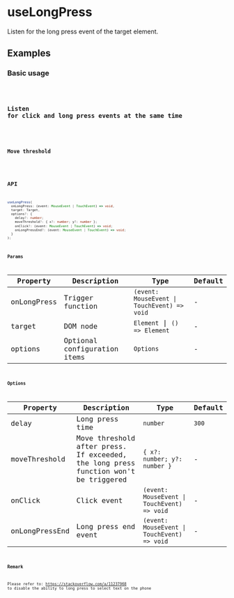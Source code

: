 # useLongPress

Listen for the long press event of the target element.

## Examples

### Basic usage

<code src="./demo/demo1.tsx" />

### Listen for click and long press events at the same time

<code src="./demo/demo2.tsx" />

### Move threshold

<code src="./demo/demo3.tsx" />

## API

```typescript
useLongPress(
  onLongPress: (event: MouseEvent | TouchEvent) => void,
  target: Target,
  options?: {
    delay?: number;
    moveThreshold?: { x?: number; y?: number };
    onClick?: (event: MouseEvent | TouchEvent) => void;
    onLongPressEnd?: (event: MouseEvent | TouchEvent) => void;
  }
);
```

### Params

| Property    | Description                  | Type                                                        | Default |
| ----------- | ---------------------------- | ----------------------------------------------------------- | ------- |
| onLongPress | Trigger function             | `(event: MouseEvent \| TouchEvent) => void`                 | -       |
| target      | DOM node                     | `Element` \| `() => Element`  | -       |
| options     | Optional configuration items | `Options`                                                   | -       |

### Options

| Property       | Description                                                                         | Type                                        | Default |
| -------------- | ----------------------------------------------------------------------------------- | ------------------------------------------- | ------- |
| delay          | Long press time                                                                     | `number`                                    | `300`   |
| moveThreshold  | Move threshold after press. If exceeded, the long press function won't be triggered | `{ x?: number; y?: number }`                | -       |
| onClick        | Click event                                                                         | `(event: MouseEvent \| TouchEvent) => void` | -       |
| onLongPressEnd | Long press end event                                                                | `(event: MouseEvent \| TouchEvent) => void` | -       |

### Remark

Please refer to: https://stackoverflow.com/a/11237968 to disable the ability to long press to select text on the phone
